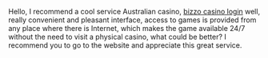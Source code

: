 Hello, I recommend a cool service Australian casino, <a href="https://bizzo.casinologinaustralia.com/">bizzo casino login</a> well, really convenient and pleasant interface, access to games is provided from any place where there is Internet, which makes the game available 24/7 without the need to visit a physical casino, what could be better? I recommend you to go to the website and appreciate this great service. 
